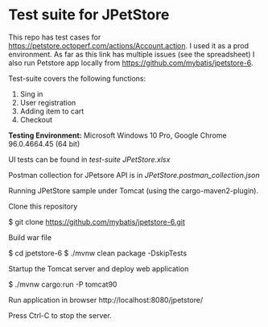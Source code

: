 # Test suite for JPetStore

This repo has test cases for https://petstore.octoperf.com/actions/Account.action. I used it as a prod environment. As far as this link has multiple issues (see the spreadsheet) I also run Petstore app locally from https://github.com/mybatis/jpetstore-6.

Test-suite covers the following functions:

1. Sing in
2. User registration
3. Adding item to cart
4. Checkout

**Testing Environment:** Microsoft Windows 10 Pro, Google Chrome 96.0.4664.45 (64 bit)

UI tests can be found in _test-suite JPetStore.xlsx_

Postman collection for JPetsore API is in _JPetStore.postman_collection.json_

Running JPetStore sample under Tomcat (using the cargo-maven2-plugin).

Clone this repository

$ git clone https://github.com/mybatis/jpetstore-6.git

Build war file

$ cd jpetstore-6
$ ./mvnw clean package -DskipTests

Startup the Tomcat server and deploy web application

$ ./mvnw cargo:run -P tomcat90

Run application in browser http://localhost:8080/jpetstore/

Press Ctrl-C to stop the server.